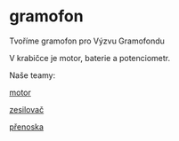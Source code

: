 # gramofon
Tvoříme gramofon pro Výzvu Gramofondu

V krabičce je motor, baterie a potenciometr.

Naše teamy:

[motor](motor.md)

[zesilovač](zesilovac.md)

[přenoska](prenoska.md)
